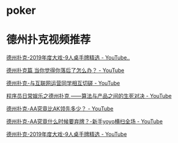 # poker
# 德州扑克视频推荐

[德州扑克-2019年度大戏-9人桌手牌精选 - YouTube..][德州扑克1]


[德州扑克篇 当你觉得你落后了怎么办？ - YouTube][德州扑克2]


[德州扑克-与互联网运营同学相互切磋 - YouTube][德州扑克3]


[程序员日常娱乐之德州扑克 ——算法与产品之间的生死对决 - YouTube][德州扑克4]


[德州扑克-AA究竟比AK领先多少？ - YouTube][德州扑克5]


[德州扑克-AA究竟什么时候要弃牌？-新手yoyo横扫全场 - YouTube][德州扑克6]


[德州扑克-2019年度大戏-9人桌手牌精选 - YouTube][德州扑克7]


[德州扑克1]: https://www.youtube.com/watch?v=W20BfW-YJTk&t=1968s
[德州扑克2]: https://www.youtube.com/watch?v=ZA0Oaygi18I&list=PLaUivYqWnt0K2Lf873p9NToyADGP2XFYv&index=2&t=0s
[德州扑克3]: https://www.youtube.com/watch?v=HAmsVZz3qI0&list=PLaUivYqWnt0K2Lf873p9NToyADGP2XFYv&index=2
[德州扑克4]: https://www.youtube.com/watch?v=bvP8-Gke3sk&list=PLaUivYqWnt0K2Lf873p9NToyADGP2XFYv&index=3
[德州扑克5]: https://www.youtube.com/watch?v=e-PmDG8X-wE&list=PLaUivYqWnt0K2Lf873p9NToyADGP2XFYv&index=4
[德州扑克6]: https://www.youtube.com/watch?v=reS6mpxa2Sw&list=PLaUivYqWnt0K2Lf873p9NToyADGP2XFYv&index=5
[德州扑克7]: https://www.youtube.com/watch?v=W20BfW-YJTk&list=PLaUivYqWnt0K2Lf873p9NToyADGP2XFYv&index=6
